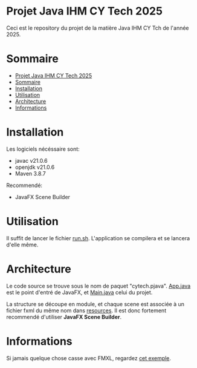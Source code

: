 # Projet Java IHM CY Tech 2025

Ceci est le repository du projet de la matière Java IHM CY Tch de l'année 2025.

# Sommaire

- [Projet Java IHM CY Tech 2025](#projet-java-ihm-cy-tech-2025)
- [Sommaire](#sommaire)
- [Installation](#installation)
- [Utilisation](#utilisation)
- [Architecture](#architecture)
- [Informations](#informations)

# Installation

Les logiciels nécéssaire sont:  
- javac v21.0.6  
- openjdk v21.0.6  
- Maven 3.8.7  

Recommendé:  
- JavaFX Scene Builder  

# Utilisation

Il suffit de lancer le fichier [run.sh](/run.sh). L'application se compilera et se lancera d'elle même.  

# Architecture

Le code source se trouve sous le nom de paquet "cytech.pjava". [App.java](/src/main/java/org/openjfx/App.java) est le point d'entré de JavaFX, et [Main.java](/src/main/java/org/openjfx/src/Main.java) celui du projet.  

La structure se découpe en module, et chaque scene est associée à un fichier fxml du même nom dans [resources](/resources/). Il est donc fortement recommendé d'utiliser **JavaFX Scene Builder**.  

# Informations

Si jamais quelque chose casse avec FMXL, regardez [cet exemple](https://github.com/zonski/hello-javafx-maven-example/tree/master).  

